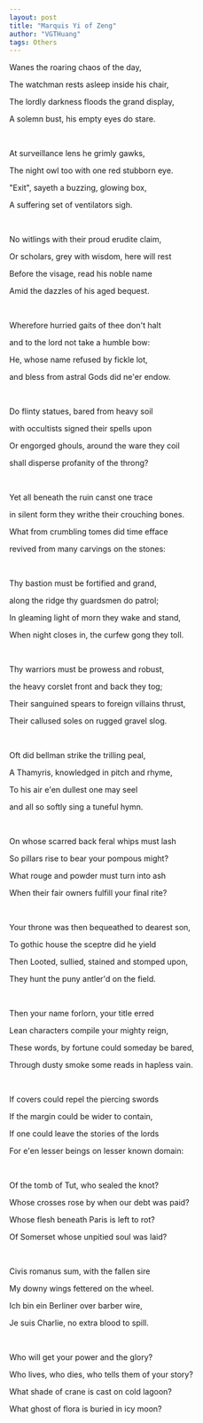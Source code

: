 ```yaml
---
layout: post
title: "Marquis Yi of Zeng"
author: "VGTHuang"
tags: Others
---
```



Wanes the roaring chaos of the day,

The watchman rests asleep inside his chair,

The lordly darkness floods the grand display,

A solemn bust, his empty eyes do stare.


&nbsp;


At surveillance lens he grimly gawks,

The night owl too with one red stubborn eye.

"Exit", sayeth a buzzing, glowing box,

A suffering set of ventilators sigh.


&nbsp;


No witlings with their proud erudite claim,

Or scholars, grey with wisdom, here will rest

Before the visage, read his noble name

Amid the dazzles of his aged bequest.


&nbsp;


Wherefore hurried gaits of thee don't halt

and to the lord not take a humble bow:

He, whose name refused by fickle lot,

and bless from astral Gods did ne'er endow.


&nbsp;


Do flinty statues, bared from heavy soil

with occultists signed their spells upon

Or engorged ghouls, around the ware they coil

shall disperse profanity of the throng?


&nbsp;


Yet all beneath the ruin canst one trace

in silent form they writhe their crouching bones.

What from crumbling tomes did time efface

revived from many carvings on the stones:


&nbsp;


Thy bastion must be fortified and grand,

along the ridge thy guardsmen do patrol;

In gleaming light of morn they wake and stand,

When night closes in, the curfew gong they toll.


&nbsp;


Thy warriors must be prowess and robust,

the heavy corslet front and back they tog;

Their sanguined spears to foreign villains thrust,

Their callused soles on rugged gravel slog.


&nbsp;


Oft did bellman strike the trilling peal,

A Thamyris, knowledged in pitch and rhyme,

To his air e'en dullest one may seel

and all so softly sing a tuneful hymn.


&nbsp;


On whose scarred back feral whips must lash

So pillars rise to bear your pompous might?

What rouge and powder must turn into ash

When their fair owners fulfill your final rite?


&nbsp;


Your throne was then bequeathed to dearest son,

To gothic house the sceptre did he yield

Then Looted, sullied, stained and stomped upon,

They hunt the puny antler'd on the field.


&nbsp;


Then your name forlorn, your title erred

Lean characters compile your mighty reign,

These words, by fortune could someday be bared,

Through dusty smoke some reads in hapless vain.


&nbsp;


If covers could repel the piercing swords

If the margin could be wider to contain,

If one could leave the stories of the lords

For e'en lesser beings on lesser known domain:


&nbsp;


Of the tomb of Tut, who sealed the knot?

Whose crosses rose by when our debt was paid?

Whose flesh beneath Paris is left to rot?

Of Somerset whose unpitied soul was laid?


&nbsp;


Civis romanus sum, with the fallen sire

My downy wings fettered on the wheel.

Ich bin ein Berliner over barber wire,

Je suis Charlie, no extra blood to spill.


&nbsp;


Who will get your power and the glory?

Who lives, who dies, who tells them of your story?

What shade of crane is cast on cold lagoon?

What ghost of flora is buried in icy moon?